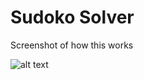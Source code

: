 # Sudoko Solver
 
 Screenshot of how this works

![alt text](https://github.com/reenharnoorsingh/Sudoku-Solver/blob/main/ss.png)